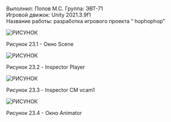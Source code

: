 Выполнил: Попов М.С.
Группа: ЭВТ-71  
Игровой движок: Unity 2021.3.9f1  
Название работы: разработка игрового проекта “ hophophop”




![РИСУНОК](https://gspics.org/images/2022/12/03/0XelqI.png)  

Рисунок 23.1 - Окно Scene

![РИСУНОК](https://gspics.org/images/2022/12/03/0Xebca.png)  

Рисунок 23.2 - Inspector Player

![РИСУНОК](https://gspics.org/images/2022/12/03/0XeevQ.png)  

Рисунок 23.3 - Inspector CM vcam1

![РИСУНОК](https://gspics.org/images/2022/12/03/0XefZx.png)  

Рисунок 23.4 - Окно Animator
